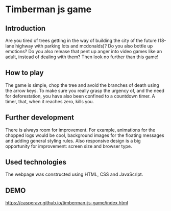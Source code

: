 # Timberman js game

## Introduction
Are you tired of trees getting in the way of building the city of the future (18-lane highway with parking lots and mcdonalds)? Do you also bottle up emotions? Do you also release that pent up anger into video games like an adult, instead of dealing with them? Then look no further than this game!

## How to play
The game is simple, chop the tree and avoid the branches of death using the arrow keys. To make sure you really grasp the urgency of, and the need for deforestation, you have also been confined to a countdown timer. A timer, that, when it reaches zero, kills you.

## Further development
There is always room for improvement. For example, animations for the chopped logs would be cool, background images for the floating messages and adding general styling rules. Also responsive design is a big opportunity for improvement: screen size and browser type.

## Used technologies
The webpage was constructed using HTML, CSS and JavaScript.

## DEMO
https://casperavr.github.io/timberman-js-game/index.html